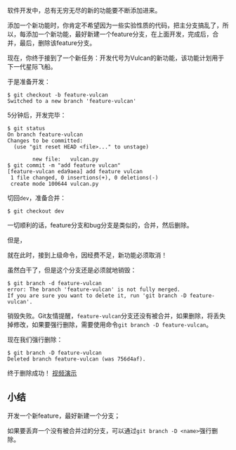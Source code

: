 软件开发中，总有无穷无尽的新的功能要不断添加进来。

添加一个新功能时，你肯定不希望因为一些实验性质的代码，把主分支搞乱了，所以，每添加一个新功能，最好新建一个feature分支，在上面开发，完成后，合并，最后，删除该feature分支。

现在，你终于接到了一个新任务：开发代号为Vulcan的新功能，该功能计划用于下一代星际飞船。

于是准备开发：
```
$ git checkout -b feature-vulcan
Switched to a new branch 'feature-vulcan'
```
5分钟后，开发完毕：
```
$ git status
On branch feature-vulcan
Changes to be committed:
  (use "git reset HEAD <file>..." to unstage)

        new file:   vulcan.py
$ git commit -m "add feature vulcan"
[feature-vulcan eda9aea] add feature vulcan
 1 file changed, 0 insertions(+), 0 deletions(-)
 create mode 100644 vulcan.py

 ```
 切回`dev`，准备合并：
 ```
 $ git checkout dev
 ```
 一切顺利的话，feature分支和bug分支是类似的，合并，然后删除。

但是，

就在此时，接到上级命令，因经费不足，新功能必须取消！

虽然白干了，但是这个分支还是必须就地销毁：
```
$ git branch -d feature-vulcan
error: The branch 'feature-vulcan' is not fully merged.
If you are sure you want to delete it, run 'git branch -D feature-vulcan'.
```
销毁失败。Git友情提醒，`feature-vulcan`分支还没有被合并，如果删除，将丢失掉修改，如果要强行删除，需要使用命令`git branch -D feature-vulcan`。

现在我们强行删除：
```
$ git branch -D feature-vulcan
Deleted branch feature-vulcan (was 756d4af).
```
终于删除成功！
[视频演示](http://github.liaoxuefeng.com/sinaweibopy/video/force-delete-br.mp4)  
## 小结
开发一个新feature，最好新建一个分支；

如果要丢弃一个没有被合并过的分支，可以通过`git branch -D <name>`强行删除。